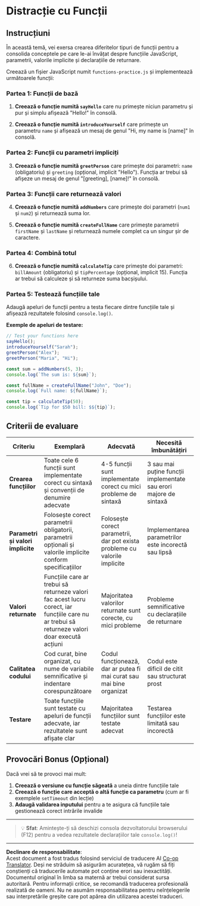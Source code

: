 <!--
CO_OP_TRANSLATOR_METADATA:
{
  "original_hash": "8328f58f4593b4671656ff8f4b2edbd9",
  "translation_date": "2025-10-24T21:54:32+00:00",
  "source_file": "2-js-basics/2-functions-methods/assignment.md",
  "language_code": "ro"
}
-->
# Distracție cu Funcții

## Instrucțiuni

În această temă, vei exersa crearea diferitelor tipuri de funcții pentru a consolida conceptele pe care le-ai învățat despre funcțiile JavaScript, parametrii, valorile implicite și declarațiile de returnare.

Creează un fișier JavaScript numit `functions-practice.js` și implementează următoarele funcții:

### Partea 1: Funcții de bază
1. **Creează o funcție numită `sayHello`** care nu primește niciun parametru și pur și simplu afișează "Hello!" în consolă.

2. **Creează o funcție numită `introduceYourself`** care primește un parametru `name` și afișează un mesaj de genul "Hi, my name is [name]" în consolă.

### Partea 2: Funcții cu parametri impliciți
3. **Creează o funcție numită `greetPerson`** care primește doi parametri: `name` (obligatoriu) și `greeting` (opțional, implicit "Hello"). Funcția ar trebui să afișeze un mesaj de genul "[greeting], [name]!" în consolă.

### Partea 3: Funcții care returnează valori
4. **Creează o funcție numită `addNumbers`** care primește doi parametri (`num1` și `num2`) și returnează suma lor.

5. **Creează o funcție numită `createFullName`** care primește parametrii `firstName` și `lastName` și returnează numele complet ca un singur șir de caractere.

### Partea 4: Combină totul
6. **Creează o funcție numită `calculateTip`** care primește doi parametri: `billAmount` (obligatoriu) și `tipPercentage` (opțional, implicit 15). Funcția ar trebui să calculeze și să returneze suma bacșișului.

### Partea 5: Testează funcțiile tale
Adaugă apeluri de funcții pentru a testa fiecare dintre funcțiile tale și afișează rezultatele folosind `console.log()`.

**Exemple de apeluri de testare:**
```javascript
// Test your functions here
sayHello();
introduceYourself("Sarah");
greetPerson("Alex");
greetPerson("Maria", "Hi");

const sum = addNumbers(5, 3);
console.log(`The sum is: ${sum}`);

const fullName = createFullName("John", "Doe");
console.log(`Full name: ${fullName}`);

const tip = calculateTip(50);
console.log(`Tip for $50 bill: $${tip}`);
```

## Criterii de evaluare

| Criteriu | Exemplară | Adecvată | Necesită îmbunătățiri |
| -------- | --------- | -------- | --------------------- |
| **Crearea funcțiilor** | Toate cele 6 funcții sunt implementate corect cu sintaxă și convenții de denumire adecvate | 4-5 funcții sunt implementate corect cu mici probleme de sintaxă | 3 sau mai puține funcții implementate sau erori majore de sintaxă |
| **Parametri și valori implicite** | Folosește corect parametrii obligatorii, parametrii opționali și valorile implicite conform specificațiilor | Folosește corect parametrii, dar pot exista probleme cu valorile implicite | Implementarea parametrilor este incorectă sau lipsă |
| **Valori returnate** | Funcțiile care ar trebui să returneze valori fac acest lucru corect, iar funcțiile care nu ar trebui să returneze valori doar execută acțiuni | Majoritatea valorilor returnate sunt corecte, cu mici probleme | Probleme semnificative cu declarațiile de returnare |
| **Calitatea codului** | Cod curat, bine organizat, cu nume de variabile semnificative și indentare corespunzătoare | Codul funcționează, dar ar putea fi mai curat sau mai bine organizat | Codul este dificil de citit sau structurat prost |
| **Testare** | Toate funcțiile sunt testate cu apeluri de funcții adecvate, iar rezultatele sunt afișate clar | Majoritatea funcțiilor sunt testate adecvat | Testarea funcțiilor este limitată sau incorectă |

## Provocări Bonus (Opțional)

Dacă vrei să te provoci mai mult:

1. **Creează o versiune cu funcție săgeată** a uneia dintre funcțiile tale
2. **Creează o funcție care acceptă o altă funcție ca parametru** (cum ar fi exemplele `setTimeout` din lecție)
3. **Adaugă validarea inputului** pentru a te asigura că funcțiile tale gestionează corect intrările invalide

---

> 💡 **Sfat**: Amintește-ți să deschizi consola dezvoltatorului browserului (F12) pentru a vedea rezultatele declarațiilor tale `console.log()`!

---

**Declinare de responsabilitate**:  
Acest document a fost tradus folosind serviciul de traducere AI [Co-op Translator](https://github.com/Azure/co-op-translator). Deși ne străduim să asigurăm acuratețea, vă rugăm să fiți conștienți că traducerile automate pot conține erori sau inexactități. Documentul original în limba sa maternă ar trebui considerat sursa autoritară. Pentru informații critice, se recomandă traducerea profesională realizată de oameni. Nu ne asumăm responsabilitatea pentru neînțelegerile sau interpretările greșite care pot apărea din utilizarea acestei traduceri.